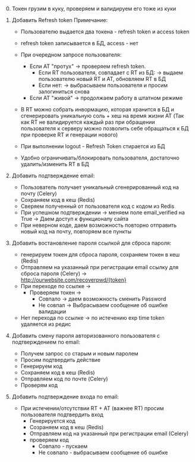 0) Токен грузим в куку, проверяем и валидируем его тоже из куки

1) Добавить Refresh token
    Примечание:
    - Пользователю выдается два токена - refresh token и access token
    - refresh token записывается в БД, access - нет 
    - При очередном запросе пользователя:
        - Если AT "протух" -> проверяем refresh token.
            - Если RT пользователя, совпадает с RT из БД:
                -> выдаем пользователю новый RT и AT, обновляем RT в БД
            - Если нет:
                -> выбрасываем пользователя и просим залогиниться снова
        - Если AT "живой" -> продолжаем работу в штатном режиме

    - В RT можно собрать инвормацию, которая хранится в БД и сгенерировать уникальную соль + хеш на время жизни AT (Так как RT не валидируется каждый раз при обращении пользователя к серверу можно позволить себе обращаться к БД при проверке RT и генерации нового)

    - При выполнении logout - Refresh Token стирается из БД

    - Удобно ограничивать/блокировать пользователя, достаточно удалить/изменить RT в БД

2) Добавить подтверждение email: 
    - Пользователь получает уникальный сгенерированный код на почту (Celery)
    - Сохраняем код в кеш (Redis)
    - Сверяем полученный от пользователя код с кодом из Redis
    - При успешном подтверждении -> меняем поле email_verified на True -> Даем доступ к функционалу сайта
    - При неверном коде, даем возможность повторно отправить новый код на почту, повторяем все пункты

3) Добавить востановление пароля ссылкой для сброса пароля:
    - генерируем токен для сброса пароля, сохраняем токен в кеш (Redis)
    - Отправляем на указанный при регистрации email ссылку для сброса пароля (Celery)
        -> http://ourwebsite.com/recoverpwd/{token}
    - При переходе по ссылке ->
        - Проверяем токен ->
            - Совпало -> даем возможность сменить Password
            - Не совпал -> Выбрасываем сообщение об ошибке валидации
    - Нет перехода по ссылке -> по истечению exp time token удаляется из редис

4) Добавить смену пароля авторизованного пользователя с подтверждением по email:
    - Получем запрос со старым и новым паролем
    - Просим подтвердить действие
    - Генерируем код
    - Сохраняем код в кеш (Redis)
    - Отправляем код по почте (Celery)
    - Проверям код

5) Добавить подтверждение входа по email:
    - При истечении/отсутствии RT + AT (важнее RT) просим пользователя подтвердить вход
        - Генерируется код
        - Созраняем код в кеш (Redis)
        - Отправляем код на указанный при регистрации email (Celery)
        - проверяем код
            - Совпало - пускаем
            - Не совпало - выбрасываем сообщение об ошибке
